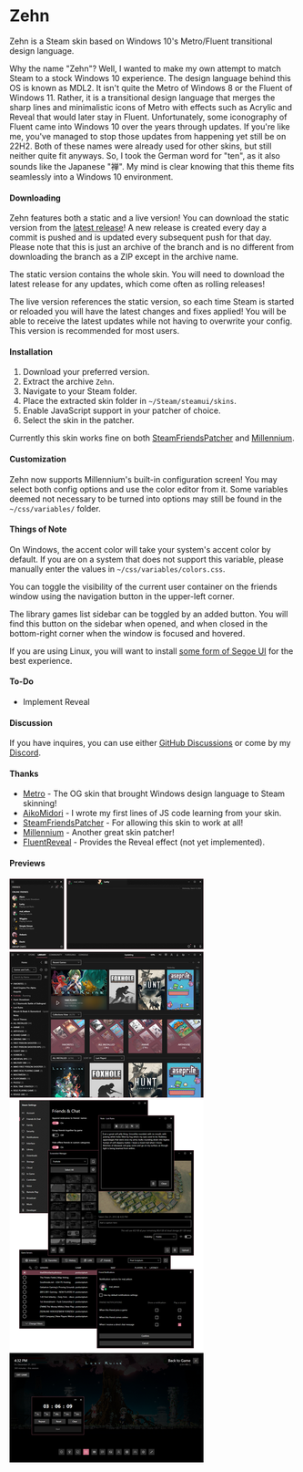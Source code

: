# Zehn
Zehn is a Steam skin based on Windows 10's Metro/Fluent transitional design language.

Why the name "Zehn"? Well, I wanted to make my own attempt to match Steam to a stock Windows 10 experience. The design language behind this OS is known as MDL2. It isn't quite the Metro of Windows 8 or the Fluent of Windows 11. Rather, it is a transitional design language that merges the sharp lines and minimalistic icons of Metro with effects such as Acrylic and Reveal that would later stay in Fluent. Unfortunately, some iconography of Fluent came into Windows 10 over the years through updates. If you're like me, you've managed to stop those updates from happening yet still be on 22H2. Both of these names were already used for other skins, but still neither quite fit anyways. So, I took the German word for "ten", as it also sounds like the Japanese "禅". My mind is clear knowing that this theme fits seamlessly into a Windows 10 environment.

#### Downloading
Zehn features both a static and a live version! You can download the static version from the [latest release](https://github.com/yurisuika/Zehn/releases/latest)! A new release is created every day a commit is pushed and is updated every subsequent push for that day. Please note that this is just an archive of the branch and is no different from downloading the branch as a ZIP except in the archive name.

The static version contains the whole skin. You will need to download the latest release for any updates, which come often as rolling releases!

The live version references the static version, so each time Steam is started or reloaded you will have the latest changes and fixes applied! You will be able to receive the latest updates while not having to overwrite your config. This version is recommended for most users.

#### Installation
1. Download your preferred version.
2. Extract the archive `Zehn`.
3. Navigate to your Steam folder.
4. Place the extracted skin folder in `~/Steam/steamui/skins`.
5. Enable JavaScript support in your patcher of choice.
6. Select the skin in the patcher.

Currently this skin works fine on both [SteamFriendsPatcher](https://github.com/PhantomGamers/SFP/releases) and [Millennium](https://github.com/ShadowMonster99/millennium-steam-patcher/releases).

#### Customization
Zehn now supports Millennium's built-in configuration screen! You may select both config options and use the color editor from it. Some variables deemed not necessary to be turned into options may still be found in the `~/css/variables/` folder.

#### Things of Note
On Windows, the accent color will take your system's accent color by default. If you are on a system that does not support this variable, please manually enter the values in `~/css/variables/colors.css`.

You can toggle the visibility of the current user container on the friends window using the navigation button in the upper-left corner.

The library games list sidebar can be toggled by an added button. You will find this button on the sidebar when opened, and when closed in the bottom-right corner when the window is focused and hovered.

If you are using Linux, you will want to install [some form of Segoe UI](https://github.com/abhayghatpande/segoe-fonts) for the best experience.

#### To-Do
- Implement Reveal

#### Discussion
If you have inquires, you can use either [GitHub Discussions](https://github.com/yurisuika/Zehn/discussions) or come by my [Discord](https://discord.gg/0zdNEkQle7Qg9C1H).

#### Thanks
- [Metro](https://steamcommunity.com/groups/metroskin) - The OG skin that brought Windows design language to Steam skinning!
- [AikoMidori](https://github.com/AikoMidori/SteamSkins) - I wrote my first lines of JS code learning from your skin.
- [SteamFriendsPatcher](https://github.com/PhantomGamers/SFP/releases) - For allowing this skin to work at all!
- [Millennium](https://github.com/ShadowMonster99/millennium-steam-patcher) - Another great skin patcher!
- [FluentReveal](https://github.com/aleversn/FluentReveal) - Provides the Reveal effect (not yet implemented).

#### Previews
![zehn](https://raw.githubusercontent.com/yurisuika/Zehn/master/assets/zehn.png?raw=true)